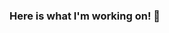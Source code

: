 ### Here is what I'm working on! 👋

<!--
**luisabellan/luisabellan** is a ✨ _special_ ✨ repository because its `README.md` (this file) appears on your GitHub profile.

Here are some ideas to get you started:

- 🔭 I’m currently working on ... LoLInfo, Carchain, Express-Groomer
- 🌱 I’m currently learning ... Typescript, MongoDB,
- 👯 I’m looking to collaborate on ... React
- 🤔 I’m looking for help with ... Wordpress Plugins
- 💬 Ask me about ... Web Development, Meditation, 
- 📫 How to reach me: ... Twitch, Twitter, LinkedIn, 
- 😄 Pronouns: ... He/Him
- ⚡ Fun fact: ... I like chess, playing the guitar, videogames, meditation and music.
-->
